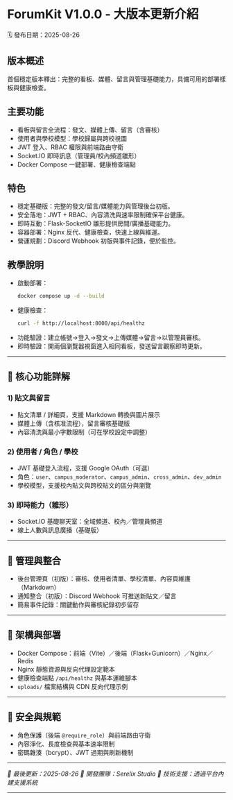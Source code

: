 # ForumKit V1.0.0 - 大版本更新介紹

🗓️ 發布日期：2025-08-26

## 版本概述

首個穩定版本釋出：完整的看板、媒體、留言與管理基礎能力，具備可用的部署樣板與健康檢查。

## 主要功能

- 看板與留言全流程：發文、媒體上傳、留言（含審核）
- 使用者與學校模型：學校歸屬與跨校視圖
- JWT 登入、RBAC 權限與前端路由守衛
- Socket.IO 即時訊息（管理員/校內頻道雛形）
- Docker Compose 一鍵部署、健康檢查端點

## 特色

- 穩定基礎版：完整的發文/留言/媒體能力與管理後台初版。
- 安全落地：JWT + RBAC、內容清洗與速率限制確保平台健康。
- 即時互動：Flask-SocketIO 雛形提供房間/廣播基礎能力。
- 容器部署：Nginx 反代、健康檢查，快速上線與維運。
- 營運規劃：Discord Webhook 初版與事件記錄，便於監控。

## 教學說明

- 啟動部署：
  ```bash
  docker compose up -d --build
  ```
- 健康檢查：
  ```bash
  curl -f http://localhost:8000/api/healthz
  ```
- 功能驗證：建立帳號→登入→發文→上傳媒體→留言→以管理員審核。
- 即時驗證：開兩個瀏覽器視窗進入相同看板，發送留言觀察即時更新。

---

## 🧩 核心功能詳解

### 1) 貼文與留言
- 貼文清單 / 詳細頁，支援 Markdown 轉換與圖片展示
- 媒體上傳（含核准流程），留言審核基礎版
- 內容清洗與最小字數限制（可在學校設定中調整）

### 2) 使用者 / 角色 / 學校
- JWT 基礎登入流程，支援 Google OAuth（可選）
- 角色：`user`、`campus_moderator`、`campus_admin`、`cross_admin`、`dev_admin`
- 學校模型，支援校內貼文與跨校貼文的區分與瀏覽

### 3) 即時能力（雛形）
- Socket.IO 基礎聊天室：全域頻道、校內／管理員頻道
- 線上人數與訊息廣播（基礎版）

---

## 🔧 管理與整合
- 後台管理頁（初版）：審核、使用者清單、學校清單、內容頁維護（Markdown）
- 通知整合（初版）：Discord Webhook 可推送新貼文／留言
- 簡易事件記錄：關鍵動作與審核紀錄初步留存

---

## 🧱 架構與部署
- Docker Compose：前端（Vite）／後端（Flask+Gunicorn）／Nginx／Redis
- Nginx 靜態資源與反向代理設定範本
- 健康檢查端點 `/api/healthz` 與基本運維腳本
- `uploads/` 檔案結構與 CDN 反向代理示例

---

## 🔐 安全與規範
- 角色保護（後端 `@require_role`）與前端路由守衛
- 內容淨化、長度檢查與基本速率限制
- 密碼雜湊（bcrypt）、JWT 過期與刷新機制

---

*📅 最後更新：2025-08-26*
*🏢 開發團隊：Serelix Studio*
*📧 技術支援：透過平台內建支援系統*

---
